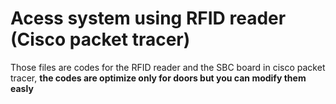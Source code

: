 # Acess system using RFID reader (Cisco packet tracer)
Those files are codes for the RFID reader and the SBC board in cisco packet tracer, **the codes are optimize only for doors but you can modify them easly**
